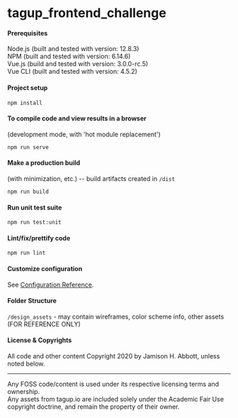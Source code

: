 # tagup_frontend_challenge

#### Prerequisites
Node.js  (built and tested with version: 12.8.3)  
NPM  (built and tested with version: 6.14.6)  
Vue.js  (build and tested with version: 3.0.0-rc.5)  
Vue CLI  (built and tested with version: 4.5.2)

#### Project setup
```
npm install
```

#### To compile code and view results in a browser
(development mode, with 'hot module replacement')
```
npm run serve
```

#### Make a production build
(with minimization, etc.) -- build artifacts created in `/dist`
```
npm run build
```

#### Run unit test suite
```
npm run test:unit
```

#### Lint/fix/prettify code
```
npm run lint
```

#### Customize configuration
See [Configuration Reference](https://cli.vuejs.org/config/).

#### Folder Structure
`/design_assets` - may contain wireframes, color scheme info, other assets  (FOR REFERENCE ONLY)

#### License & Copyrights

All code and other content Copyright 2020 by Jamison H. Abbott, unless noted below.  

---
Any FOSS code/content is used under its respective licensing terms and ownership.  
Any assets from tagup.io are included solely under the Academic Fair Use copyright doctrine, and remain the property of their owner.
